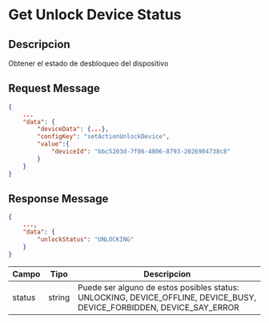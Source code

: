 # Get Unlock Device Status

## Descripcion

Obtener el estado de desbloqueo del dispositivo

## Request Message

```json
{
    ...
    "data": {
        "deviceData": {...},
        "configKey": "setActionUnlockDevice",
        "value":{
            "deviceId": "bbc5203d-7f06-4806-8793-2026904738c8"
        } 
    }
}
```



## Response Message
```json
{
    ...,
    "data": {
        "unlockStatus": "UNLOCKING"
    }
}
```

| Campo | Tipo | Descripcion |
| --- | --- | --- |
| status | string | Puede ser alguno de estos posibles status: UNLOCKING, DEVICE_OFFLINE, DEVICE_BUSY, DEVICE_FORBIDDEN, DEVICE_SAY_ERROR |

